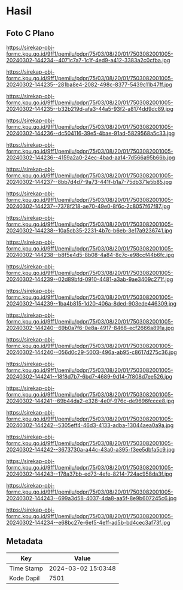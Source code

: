 # Hasil

## Foto C Plano

https://sirekap-obj-formc.kpu.go.id/9ff1/pemilu/pdpr/75/03/08/20/01/7503082001005-20240302-144234--4071c7a7-1c1f-4ed9-a412-3383a2c0cfba.jpg

https://sirekap-obj-formc.kpu.go.id/9ff1/pemilu/pdpr/75/03/08/20/01/7503082001005-20240302-144235--281ba8e4-2082-498c-8377-5439c11b47ff.jpg

https://sirekap-obj-formc.kpu.go.id/9ff1/pemilu/pdpr/75/03/08/20/01/7503082001005-20240302-144235--b32b219d-afa3-44a5-93f2-a8174dd9dc89.jpg

https://sirekap-obj-formc.kpu.go.id/9ff1/pemilu/pdpr/75/03/08/20/01/7503082001005-20240302-144236--dc504116-39e5-4bae-91ad-5829568a5c33.jpg

https://sirekap-obj-formc.kpu.go.id/9ff1/pemilu/pdpr/75/03/08/20/01/7503082001005-20240302-144236--4159a2a0-24ec-4bad-aa14-7d566a95b66b.jpg

https://sirekap-obj-formc.kpu.go.id/9ff1/pemilu/pdpr/75/03/08/20/01/7503082001005-20240302-144237--8bb7d4d7-9a73-441f-b1a7-75db371e5b85.jpg

https://sirekap-obj-formc.kpu.go.id/9ff1/pemilu/pdpr/75/03/08/20/01/7503082001005-20240302-144237--7378f218-ae70-49e0-8f6c-2c8057f67f87.jpg

https://sirekap-obj-formc.kpu.go.id/9ff1/pemilu/pdpr/75/03/08/20/01/7503082001005-20240302-144238--10a5cb35-2231-4b7c-b6eb-3e17a9236741.jpg

https://sirekap-obj-formc.kpu.go.id/9ff1/pemilu/pdpr/75/03/08/20/01/7503082001005-20240302-144238--b8f5e4d5-8b08-4a84-8c7c-e98ccf44b6fc.jpg

https://sirekap-obj-formc.kpu.go.id/9ff1/pemilu/pdpr/75/03/08/20/01/7503082001005-20240302-144239--02d89bfd-0910-4481-a3ab-9ae3409c271f.jpg

https://sirekap-obj-formc.kpu.go.id/9ff1/pemilu/pdpr/75/03/08/20/01/7503082001005-20240302-144239--1ba4b815-1d20-406a-8ded-903ede446309.jpg

https://sirekap-obj-formc.kpu.go.id/9ff1/pemilu/pdpr/75/03/08/20/01/7503082001005-20240302-144240--69b0a7f6-0e8a-4917-8468-ecf2666a891a.jpg

https://sirekap-obj-formc.kpu.go.id/9ff1/pemilu/pdpr/75/03/08/20/01/7503082001005-20240302-144240--056d0c29-5003-496a-ab95-c8617d275c36.jpg

https://sirekap-obj-formc.kpu.go.id/9ff1/pemilu/pdpr/75/03/08/20/01/7503082001005-20240302-144241--18f8d7b7-6bd7-4689-9d14-7f808d7ee526.jpg

https://sirekap-obj-formc.kpu.go.id/9ff1/pemilu/pdpr/75/03/08/20/01/7503082001005-20240302-144241--69b44da2-e328-4e0f-976c-de9696fccce8.jpg

https://sirekap-obj-formc.kpu.go.id/9ff1/pemilu/pdpr/75/03/08/20/01/7503082001005-20240302-144242--5305eff4-46d3-4133-adba-13044aea0a9a.jpg

https://sirekap-obj-formc.kpu.go.id/9ff1/pemilu/pdpr/75/03/08/20/01/7503082001005-20240302-144242--3673730a-a44c-43a0-a395-f3ee5dbfa5c9.jpg

https://sirekap-obj-formc.kpu.go.id/9ff1/pemilu/pdpr/75/03/08/20/01/7503082001005-20240302-144243--178a37bb-ed73-4efe-8214-724ac958da3f.jpg

https://sirekap-obj-formc.kpu.go.id/9ff1/pemilu/pdpr/75/03/08/20/01/7503082001005-20240302-144243--699a3d58-4037-4da8-aa5f-8e9b607245c6.jpg

https://sirekap-obj-formc.kpu.go.id/9ff1/pemilu/pdpr/75/03/08/20/01/7503082001005-20240302-144234--e68bc27e-6ef5-4eff-ad5b-bd4cec3af73f.jpg


## Metadata

| Key        | Value               |
| ---------- | ------------------- |
| Time Stamp | 2024-03-02 15:03:48 |
| Kode Dapil | 7501                |



